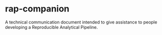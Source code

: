 # rap-companion
A technical communication document intended to give assistance to people developing a Reproducible Analytical Pipeline.
